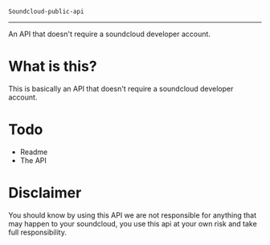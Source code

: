 `Soundcloud-public-api`

---
An API that doesn't require a soundcloud developer account.

# What is this?

This is basically an API that doesn't require a soundcloud developer account.

# Todo

- Readme
- The API

# Disclaimer

You should know by using this API we are not responsible for anything that may happen to your soundcloud, you use this api at your own risk and take full responsibility.